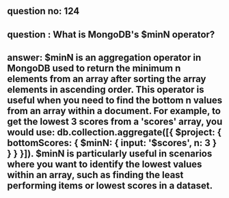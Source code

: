 
      
## question no: 124

## question : What is MongoDB's $minN operator?

## answer: $minN is an aggregation operator in MongoDB used to return the minimum n elements from an array after sorting the array elements in ascending order. This operator is useful when you need to find the bottom n values from an array within a document. For example, to get the lowest 3 scores from a 'scores' array, you would use: db.collection.aggregate([{ $project: { bottomScores: { $minN: { input: '$scores', n: 3 } } } }]). $minN is particularly useful in scenarios where you want to identify the lowest values within an array, such as finding the least performing items or lowest scores in a dataset.
      